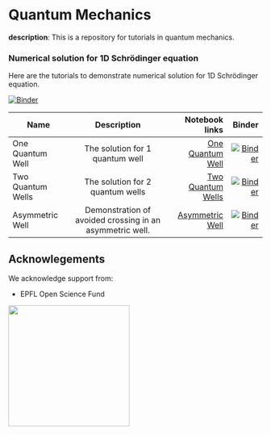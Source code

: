 # Quantum Mechanics

**description**: This is a repository for tutorials in quantum mechanics.  

### Numerical solution for 1D Schrödinger equation

Here are the tutorials to demonstrate numerical solution for 1D
Schrödinger equation.

[![Binder](https://mybinder.org/badge_logo.svg)](https://mybinder.org/v2/gh/osscar-org/Quantum-Mechanics/master?urlpath=%2Fvoila%2Frender%2Fnotebook%2Findex.ipynb)

| Name       | Description           | Notebook links  | Binder |
| ------------- |:-------------:| -----:| -----:|
| One Quantum Well | The solution for 1 quantum well | [One Quantum Well](./notebook/1quantumwell.ipynb) | [![Binder](https://mybinder.org/badge_logo.svg)](https://mybinder.org/v2/gh/osscar-org/Quantum-Mechanics/master?urlpath=%2Fapps%2Fnotebook%2F1quantumwell.ipynb) |
| Two Quantum Wells | The solution for 2 quantum wells | [Two Quantum Wells](./notebook/2quantumwells.ipynb) | [![Binder](https://mybinder.org/badge_logo.svg)](https://mybinder.org/v2/gh/osscar-org/Quantum-Mechanics/master?urlpath=%2Fapps%2Fnotebook%2F2quantumwells.ipynb) |
| Asymmetric Well | Demonstration of avoided crossing in an asymmetric well. | [Asymmetric Well](./notebook/asymmetricwell.ipynb) | [![Binder](https://mybinder.org/badge_logo.svg)](https://mybinder.org/v2/gh/osscar-org/Quantum-Mechanics/master?urlpath=%2Fapps%2Fnotebook%2Fasymmetricwell.ipynb) |

## Acknowlegements

We acknowledge support from:
* EPFL Open Science Fund

<img src='http://www.osscar.org/wp-content/uploads/2019/03/OSSCAR-logo.png' width='240'>
